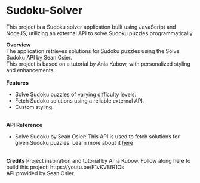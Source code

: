 # Sudoku-Solver
This project is a Sudoku solver application built using JavaScript and NodeJS, utilizing an external API to solve Sudoku puzzles programmatically.

<b>Overview</b>
<br>
The application retrieves solutions for Sudoku puzzles using the Solve Sudoku API by Sean Osier. 
<br>
This project is based on a tutorial by Ania Kubow, with personalized styling and enhancements.
<br>
<br>
<b>Features</b>
<ul>
  <li>Solve Sudoku puzzles of varying difficulty levels.</li>
  <li>Fetch Sudoku solutions using a reliable external API.</li>
  <li>Custom styling.</li>
</ul>
<br>
<b>API Reference</b>
<br>
<ul>
  <li>Solve Sudoku by Sean Osier: This API is used to fetch solutions for given Sudoku puzzles. Learn more about it <a href="https://rapidapi.com/sosier/api/solve-sudoku">here</a></li>
</ul>
<br>
<b>Credits</b>
Project inspiration and tutorial by Ania Kubow. Follow along here to build this project: https://youtu.be/F1vKV8fR1Os
<br>
API provided by Sean Osier.
